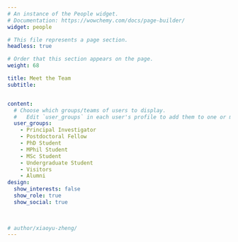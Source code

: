 ```yaml
---
# An instance of the People widget.
# Documentation: https://wowchemy.com/docs/page-builder/
widget: people

# This file represents a page section.
headless: true

# Order that this section appears on the page.
weight: 68

title: Meet the Team
subtitle:


content:
  # Choose which groups/teams of users to display.
  #   Edit `user_groups` in each user's profile to add them to one or more of these groups.
  user_groups:
    - Principal Investigator
    - Postdoctoral Fellow
    - PhD Student
    - MPhil Student
    - MSc Student
    - Undergraduate Student
    - Visitors
    - Alumni
design:
  show_interests: false
  show_role: true
  show_social: true
 

  
# author/xiaoyu-zheng/
---
```

